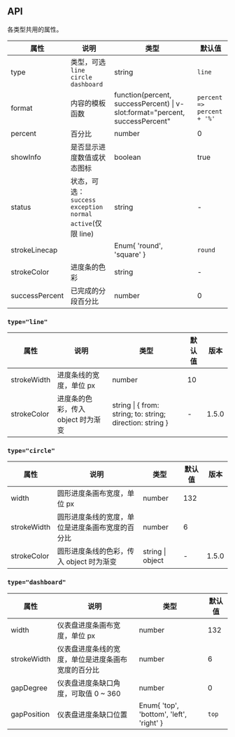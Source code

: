 ## API

各类型共用的属性。

| 属性 | 说明 | 类型 | 默认值 |
| --- | --- | --- | --- |
| type | 类型，可选 `line` `circle` `dashboard` | string | `line` |
| format | 内容的模板函数 | function(percent, successPercent) \| v-slot:format="percent, successPercent" | `percent => percent + '%'` |
| percent | 百分比 | number | 0 |
| showInfo | 是否显示进度数值或状态图标 | boolean | true |
| status | 状态，可选：`success` `exception` `normal` `active`(仅限 line) | string | - |
| strokeLinecap |  | Enum{ 'round', 'square' } | `round` |
| strokeColor | 进度条的色彩 | string | - |
| successPercent | 已完成的分段百分比 | number | 0 |

### `type="line"`

| 属性 | 说明 | 类型 | 默认值 | 版本 |
| --- | --- | --- | --- | --- |
| strokeWidth | 进度条线的宽度，单位 px | number | 10 |  |
| strokeColor | 进度条的色彩，传入 object 时为渐变 | string \| { from: string; to: string; direction: string } | - | 1.5.0 |

### `type="circle"`

| 属性 | 说明 | 类型 | 默认值 | 版本 |
| --- | --- | --- | --- | --- |
| width | 圆形进度条画布宽度，单位 px | number | 132 |  |
| strokeWidth | 圆形进度条线的宽度，单位是进度条画布宽度的百分比 | number | 6 |  |
| strokeColor | 圆形进度条线的色彩，传入 object 时为渐变 | string \| object | - | 1.5.0 |

### `type="dashboard"`

| 属性 | 说明 | 类型 | 默认值 |
| --- | --- | --- | --- |
| width | 仪表盘进度条画布宽度，单位 px | number | 132 |
| strokeWidth | 仪表盘进度条线的宽度，单位是进度条画布宽度的百分比 | number | 6 |
| gapDegree | 仪表盘进度条缺口角度，可取值 0 ~ 360 | number | 0 |
| gapPosition | 仪表盘进度条缺口位置 | Enum{ 'top', 'bottom', 'left', 'right' } | `top` |

